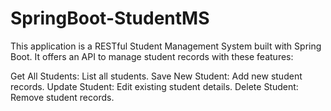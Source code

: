 # SpringBoot-StudentMS

This application is a RESTful Student Management System built with Spring Boot. It offers an API to manage student records with these features:

Get All Students: List all students.
Save New Student: Add new student records.
Update Student: Edit existing student details.
Delete Student: Remove student records.
